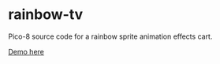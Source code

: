 # rainbow-tv
Pico-8 source code for a rainbow sprite animation effects cart.

[Demo here](https://www.lexaloffle.com/bbs/?tid=42042)
